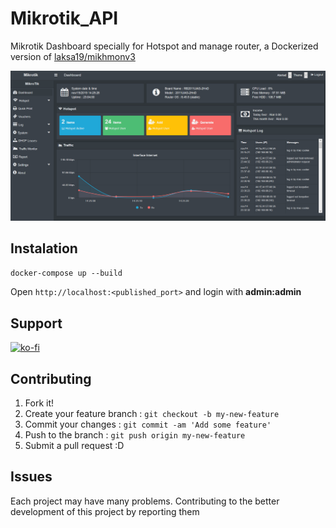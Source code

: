 # Mikrotik_API

Mikrotik Dashboard specially for Hotspot and manage router, a Dockerized version of [laksa19/mikhmonv3](https://github.com/laksa19/mikhmonv3)

![screen-shot](/github/dashboard.png)

## Instalation

`docker-compose up --build`

Open `http://localhost:<published_port>` and login with **admin:admin**

## Support

[![ko-fi](https://www.ko-fi.com/img/githubbutton_sm.svg)](https://ko-fi.com/D1D1WGU9)

## Contributing

1. Fork it!  
2. Create your feature branch : `git checkout -b my-new-feature`  
3. Commit your changes : `git commit -am 'Add some feature'`    
4. Push to the branch : `git push origin my-new-feature`  
5. Submit a pull request :D  

## Issues

Each project may have many problems. Contributing to the better development of this project by reporting them

